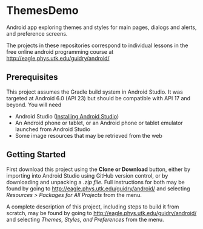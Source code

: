 # ThemesDemo
Android app exploring themes and styles for main pages, dialogs and alerts, and preference screens.

The projects in these repositories correspond to individual lessons in the free online android programming course at http://eagle.phys.utk.edu/guidry/android/ 

## Prerequisites
This project assumes the Gradle build system in Android Studio. It was targeted at Android 6.0 (API 23) but 
should be compatible with API 17 and beyond.  You will need

 - Android Studio (<a href="https://developer.android.com/studio/install.html" target="_new">Installing Android Studio</a>)
 - An Android phone or tablet, or an Android phone or tablet emulator launched from Android Studio
 - Some image resources that may be retrieved from the web
 
## Getting Started
First download this project using the <b>Clone or Download</b> button, either by importing into Android Studio using GitHub version control, or by downloading and unpacking a <i>.zip file.</i>  Full instructions for both may be found by going to 
http://eagle.phys.utk.edu/guidry/android/ and selecting <i>Resources > Packages for All Projects</i> from the menu.

A complete description of this project, including steps to build it from scratch, may be found by 
going to http://eagle.phys.utk.edu/guidry/android/ and selecting <em>Themes, Styles, and Preferences</em> from the menu.
